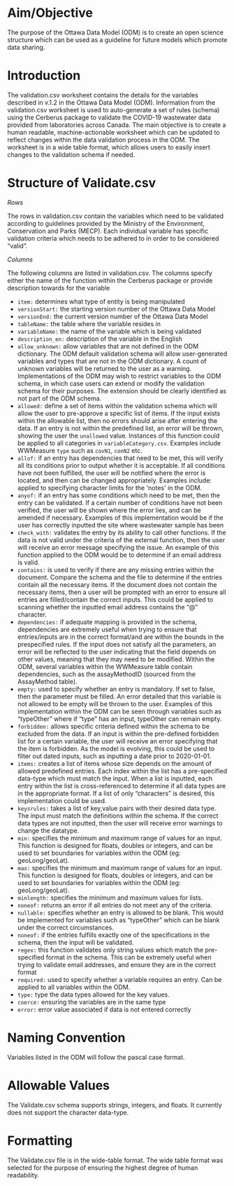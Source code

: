 # Aim/Objective
 
The purpose of the Ottawa Data Model (ODM) is to create an open science structure which can be used as a guideline for future models which promote data sharing. 
 
 
# Introduction
 
The validation.csv worksheet contains the details for the variables described in v.1.2 in the Ottawa Data Model (ODM). Information from the validation.csv worksheet is used to auto-generate a set of rules (schema) using the Cerberus package to validate the COVID-19 wastewater data provided from laboratories across Canada. The main objective is to create a human readable, machine-actionable worksheet which can be updated to reflect changes within the data validation process in the ODM. The worksheet is in a wide table format, which allows users to easily insert changes to the validation schema if needed. 
 
# Structure of Validate.csv
 
_Rows_
 
The rows in validation.csv contain the variables which need to be validated according to guidelines provided by the Ministry of the Environment, Conservation and Parks (MECP). Each individual variable has specific validation criteria which needs to be adhered to in order to be considered “valid”.


_Columns_
 
The following columns are listed in validation.csv. The columns specify either the name of the function within the Cerberus package or provide description towards for the variable
- `item:` determines what type of entity is being manipulated
- `versionStart:` the starting version number of the Ottawa Data Model
- `versionEnd:` the current version number of the Ottawa Data Model
- `tableName:` the table where the variable resides in
- `variableName:` the name of the variable which is being validated
- `description_en:` description of the variable in the English
- `allow_unknown:` allow variables that are not defined in the ODM dictionary. The ODM default validation schema will allow user-generated variables and types that are not in the ODM dictionary. A count of unknown variables will be returned to the user as a warning. Implementations of the ODM may wish to restrict variables to the ODM schema, in which case users can extend or modify the validation schema for their purposes. The extension should be clearly identified as not part of the ODM schema.
- `allowed:` define a set of items within the validation schema which will allow the user to pre-approve a specific list of items. If the input exists within the allowable list, then no errors should arise after entering the data. If an entry is not within the predefined list, an error will be thrown, showing the user the `unallowed` value. Instances of this function could be applied to all categories in `variableCategory.csv`. Examples include WWMeasure `type` such as `covN1`, `conN2` etc.
- `allof:` if an entry has dependencies that need to be met, this will verify all its conditions prior to output whether it is acceptable. If all conditions have not been fulfilled, the user will be notified where the error is located, and then can be changed appropriately. Examples include: applied to specifying character limits for the 'notes' in the ODM.
- `anyof:`  if an entry has some conditions which need to be met, then the entry can be validated. If a certain number of conditions have not been verified, the user will be shown where the error lies, and can be amended if necessary. Examples of this implementation would be if the user has correctly inputted the site where wastewater sample has been 
- `check_with:` validates the entry by its ability to call other functions. If the data is not valid under the criteria of the external function, then the user will receive an error message specifying the issue. An example of this function applied to the ODM would be to determine if an email address is valid.
- `contains:`  is used to verify if there are any missing entries within the document. Compare the schema and the file to determine if the entries contain all the necessary items. If the document does not contain the necessary items, then a user will be prompted with an error to ensure all entries are filled/contain the correct inputs. This could be applied to scanning whether the inputted email address contains the “@” character. 
- `dependencies:` if adequate mapping is provided in the schema, dependencies are extremely useful when trying to ensure that entries/inputs are in the correct format/and are within the bounds in the prespecified rules. If the input does not satisfy all the parameters, an error will be reflected to the user indicating that the field depends on other values, meaning that they may need to be modified. Within the ODM, several variables within the WWMeasure table contain dependencies, such as the assayMethodID (sourced from the AssayMethod table).
- `empty:` used to specify whether an entry is mandatory. If set to false, then the parameter must be filled. An error detailed that this variable is not allowed to be empty will be thrown to the user. Examples of this implementation within the ODM can be seen through variables such as “typeOther” where if “type” has an input, typeOther can remain empty.
- `forbidden:` allows specific criteria defined within the schema to be excluded from the data. If an input is within the pre-defined forbidden list for a certain variable, the user will receive an error specifying that the item is forbidden. As the model is evolving, this could be used to filter out dated inputs, such as inputting a date prior to 2020-01-01.
- `items:` creates a list of items whose size depends on the amount of allowed predefined entries. Each index within the list has a pre-specified data-type which must match the input. When a list is inputted, each entry within the list is cross-referenced to determine if all data types are in the appropriate format. If a list of only “characters” is desired, this implementation could be used. 
- `keysrules:` takes a list of key,value pairs with their desired data type. The input must match the definitions within the schema. If the correct data types are not inputted, then the user will receive error warnings to change the datatype. 
- `min:` specifies the minimum and maximum range of values for an input. This function is designed for floats, doubles or integers, and can be used to set boundaries for variables within the ODM (eg: geoLong/geoLat). 
- `max:` specifies the minimum and maximum range of values for an input. This function is designed for floats, doubles or integers, and can be used to set boundaries for variables within the ODM (eg: geoLong/geoLat). 
- `minlength:` specifies the minimum and maximum values for lists. 
- `noneof:` returns an error if all entries do not meet any of the criteria. 
- `nullable:` specifies whether an entry is allowed to be blank. This would be implemented for variables such as “typeOther” which can be blank under the correct circumstances. 
- `noneof:` if the entries fulfills exactly one of the specifications in the schema, then the input will be validated.
- `regex:` this function validates only string values which match the pre-specified format in the schema. This can be extremely useful when trying to validate email addresses, and ensure they are in the correct format
- `required:`  used to specify whether a variable requires an entry. Can be applied to all variables within the ODM.
- `type:` type the data types allowed for the key values.
- `coerce:` ensuring the variables are in the same type 
- `error:` error value associated if data is not entered correctly
 
# Naming Convention
 
Variables listed in the ODM will follow the pascal case format. 
 
 
# Allowable Values
 
The Validate.csv schema supports strings, integers, and floats. It currently does not support the character data-type.
 
# Formatting
 
The Validate.csv file is in the wide-table format. The wide table format was selected for the purpose of ensuring the highest degree of human readability. 
